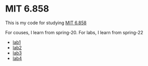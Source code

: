 # MIT 6.858

This is my code for studying [MIT 6.858](https://css.csail.mit.edu/6.858/)

For couses, I learn from spring-20. For labs, I learn from spring-22

+ [lab1](https://github.com/shejialuo/MIT_6.858-sp20/tree/lab1)
+ [lab2](https://github.com/shejialuo/MIT_6.858-sp20/tree/lab2)
+ [lab3](https://github.com/shejialuo/MIT_6.858-sp20/tree/lab3)
+ [lab4](https://github.com/shejialuo/MIT_6.858-sp20/tree/lab4)
